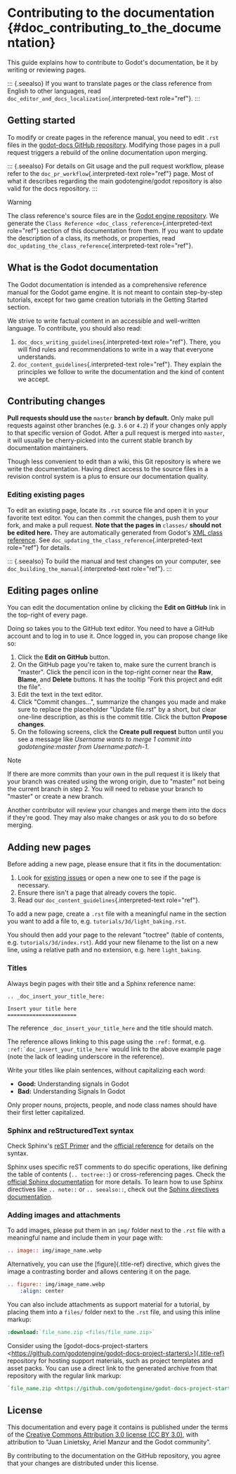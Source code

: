 # Contributing to the documentation {#doc_contributing_to_the_documentation}

This guide explains how to contribute to Godot\'s documentation, be it
by writing or reviewing pages.

::: {.seealso}
If you want to translate pages or the class reference from English to
other languages, read
`doc_editor_and_docs_localization`{.interpreted-text role="ref"}.
:::

## Getting started

To modify or create pages in the reference manual, you need to edit
`.rst` files in the [godot-docs GitHub
repository](https://github.com/godotengine/godot-docs). Modifying those
pages in a pull request triggers a rebuild of the online documentation
upon merging.

::: {.seealso}
For details on Git usage and the pull request workflow, please refer to
the `doc_pr_workflow`{.interpreted-text role="ref"} page. Most of what
it describes regarding the main godotengine/godot repository is also
valid for the docs repository.
:::

> [!WARNING]
> The class reference\'s source files are in the [Godot engine
> repository](https://github.com/godotengine/godot). We generate the
> `Class Reference <doc_class_reference>`{.interpreted-text role="ref"}
> section of this documentation from them. If you want to update the
> description of a class, its methods, or properties, read
> `doc_updating_the_class_reference`{.interpreted-text role="ref"}.

## What is the Godot documentation

The Godot documentation is intended as a comprehensive reference manual
for the Godot game engine. It is not meant to contain step-by-step
tutorials, except for two game creation tutorials in the Getting Started
section.

We strive to write factual content in an accessible and well-written
language. To contribute, you should also read:

1.  `doc_docs_writing_guidelines`{.interpreted-text role="ref"}. There,
    you will find rules and recommendations to write in a way that
    everyone understands.
2.  `doc_content_guidelines`{.interpreted-text role="ref"}. They explain
    the principles we follow to write the documentation and the kind of
    content we accept.

## Contributing changes

**Pull requests should use the** `master` **branch by default.** Only
make pull requests against other branches (e.g. `3.6` or `4.2`) if your
changes only apply to that specific version of Godot. After a pull
request is merged into `master`, it will usually be cherry-picked into
the current stable branch by documentation maintainers.

Though less convenient to edit than a wiki, this Git repository is where
we write the documentation. Having direct access to the source files in
a revision control system is a plus to ensure our documentation quality.

### Editing existing pages

To edit an existing page, locate its `.rst` source file and open it in
your favorite text editor. You can then commit the changes, push them to
your fork, and make a pull request. **Note that the pages in**
`classes/` **should not be edited here.** They are automatically
generated from Godot\'s [XML class
reference](https://github.com/godotengine/godot/tree/master/doc/classes).
See `doc_updating_the_class_reference`{.interpreted-text role="ref"} for
details.

::: {.seealso}
To build the manual and test changes on your computer, see
`doc_building_the_manual`{.interpreted-text role="ref"}.
:::

## Editing pages online

You can edit the documentation online by clicking the **Edit on GitHub**
link in the top-right of every page.

Doing so takes you to the GitHub text editor. You need to have a GitHub
account and to log in to use it. Once logged in, you can propose change
like so:

1.  Click the **Edit on GitHub** button.
2.  On the GitHub page you\'re taken to, make sure the current branch is
    \"master\". Click the pencil icon in the top-right corner near the
    **Raw**, **Blame**, and **Delete** buttons. It has the tooltip
    \"Fork this project and edit the file\".
3.  Edit the text in the text editor.
4.  Click \"Commit changes\...\", summarize the changes you made and
    make sure to replace the placeholder \"Update file.rst\" by a short,
    but clear one-line description, as this is the commit title. Click
    the button **Propose changes**.
5.  On the following screens, click the **Create pull request** button
    until you see a message like *Username wants to merge 1 commit into
    godotengine:master from Username:patch-1*.

> [!NOTE]
> If there are more commits than your own in the pull request it is
> likely that your branch was created using the wrong origin, due to
> \"master\" not being the current branch in step 2. You will need to
> rebase your branch to \"master\" or create a new branch.

Another contributor will review your changes and merge them into the
docs if they\'re good. They may also make changes or ask you to do so
before merging.

## Adding new pages

Before adding a new page, please ensure that it fits in the
documentation:

1.  Look for [existing
    issues](https://github.com/godotengine/godot-docs/issues) or open a
    new one to see if the page is necessary.
2.  Ensure there isn\'t a page that already covers the topic.
3.  Read our `doc_content_guidelines`{.interpreted-text role="ref"}.

To add a new page, create a `.rst` file with a meaningful name in the
section you want to add a file to, e.g. `tutorials/3d/light_baking.rst`.

You should then add your page to the relevant \"toctree\" (table of
contents, e.g. `tutorials/3d/index.rst`). Add your new filename to the
list on a new line, using a relative path and no extension, e.g. here
`light_baking`.

### Titles

Always begin pages with their title and a Sphinx reference name:

    .. _doc_insert_your_title_here:

    Insert your title here
    ======================

The reference `_doc_insert_your_title_here` and the title should match.

The reference allows linking to this page using the `:ref:` format, e.g.
`` :ref:`doc_insert_your_title_here ``\` would link to the above example
page (note the lack of leading underscore in the reference).

Write your titles like plain sentences, without capitalizing each word:

- **Good:** Understanding signals in Godot
- **Bad:** Understanding Signals In Godot

Only proper nouns, projects, people, and node class names should have
their first letter capitalized.

### Sphinx and reStructuredText syntax

Check Sphinx\'s [reST
Primer](https://www.sphinx-doc.org/en/stable/rest.html) and the
[official reference](https://docutils.sourceforge.net/rst.html) for
details on the syntax.

Sphinx uses specific reST comments to do specific operations, like
defining the table of contents (`.. toctree::`) or cross-referencing
pages. Check the [official Sphinx
documentation](https://www.sphinx-doc.org/en/stable/index.html) for more
details. To learn how to use Sphinx directives like `.. note::` or
`.. seealso::`, check out the [Sphinx directives
documentation](https://www.sphinx-doc.org/en/master/usage/restructuredtext/directives.html).

### Adding images and attachments

To add images, please put them in an `img/` folder next to the `.rst`
file with a meaningful name and include them in your page with:

``` rst
.. image:: img/image_name.webp
```

Alternatively, you can use the [figure]{.title-ref} directive, which
gives the image a contrasting border and allows centering it on the
page.

``` rst
.. figure:: img/image_name.webp
    :align: center
```

You can also include attachments as support material for a tutorial, by
placing them into a `files/` folder next to the `.rst` file, and using
this inline markup:

``` rst
:download:`file_name.zip <files/file_name.zip>`
```

Consider using the [godot-docs-project-starters
\<https://github.com/godotengine/godot-docs-project-starters\>]{.title-ref}
repository for hosting support materials, such as project templates and
asset packs. You can use a direct link to the generated archive from
that repository with the regular link markup:

``` rst
`file_name.zip <https://github.com/godotengine/godot-docs-project-starters/releases/download/latest-4.x/file_name.zip>`_
```

## License

This documentation and every page it contains is published under the
terms of the [Creative Commons Attribution 3.0 license (CC BY
3.0)](https://creativecommons.org/licenses/by/3.0/), with attribution to
\"Juan Linietsky, Ariel Manzur and the Godot community\".

By contributing to the documentation on the GitHub repository, you agree
that your changes are distributed under this license.
